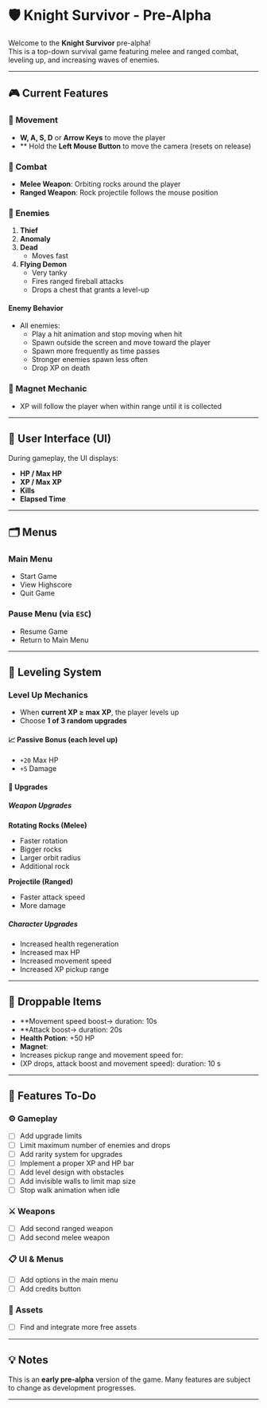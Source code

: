 # 🛡️ Knight Survivor - Pre-Alpha

Welcome to the **Knight Survivor** pre-alpha!  
This is a top-down survival game featuring melee and ranged combat, leveling up, and increasing waves of enemies.

---

## 🎮 Current Features

### 🔹 Movement
- **W, A, S, D** or **Arrow Keys** to move the player
- ** Hold the **Left Mouse Button** to move the camera (resets on release)

### 🔹 Combat
- **Melee Weapon**: Orbiting rocks around the player
- **Ranged Weapon**: Rock projectile follows the mouse position

### 🔹 Enemies
1. **Thief**
2. **Anomaly**
3. **Dead**
   - Moves fast
4. **Flying Demon**
   - Very tanky  
   - Fires ranged fireball attacks  
   - Drops a chest that grants a level-up

#### Enemy Behavior
- All enemies:
  - Play a hit animation and stop moving when hit
  - Spawn outside the screen and move toward the player
  - Spawn more frequently as time passes
  - Stronger enemies spawn less often
  - Drop XP on death

### 🔹 Magnet Mechanic
- XP will follow the player when within range until it is collected

---

## 🧪 User Interface (UI)

During gameplay, the UI displays:
- **HP / Max HP**
- **XP / Max XP**
- **Kills**
- **Elapsed Time**

---

## 🗂️ Menus

### Main Menu
- Start Game
- View Highscore
- Quit Game

### Pause Menu (via `ESC`)
- Resume Game
- Return to Main Menu

---

## 🔼 Leveling System

### Level Up Mechanics
- When **current XP ≥ max XP**, the player levels up
- Choose **1 of 3 random upgrades**

#### 📈 Passive Bonus (each level up)
- `+20` Max HP  
- `+5` Damage

#### 🔧 Upgrades

##### Weapon Upgrades

**Rotating Rocks (Melee)**
- Faster rotation  
- Bigger rocks  
- Larger orbit radius  
- Additional rock  

**Projectile (Ranged)**
- Faster attack speed  
- More damage  

##### Character Upgrades
- Increased health regeneration  
- Increased max HP  
- Increased movement speed  
- Increased XP pickup range

---

## 🎁 Droppable Items
- **Movement speed boost-> duration: 10s
- **Attack boost-> duration: 20s
- **Health Potion**: +50 HP  
- **Magnet**:
- Increases pickup range and movement speed for:
- (XP drops, attack boost and movement speed): duration: 10 s

---

## 🚧 Features To-Do

### ⚙️ Gameplay
- [ ] Add upgrade limits  
- [ ] Limit maximum number of enemies and drops  
- [ ] Add rarity system for upgrades  
- [ ] Implement a proper XP and HP bar  
- [ ] Add level design with obstacles  
- [ ] Add invisible walls to limit map size  
- [ ] Stop walk animation when idle  

### ⚔️ Weapons
- [ ] Add second ranged weapon  
- [ ] Add second melee weapon  

### 📋 UI & Menus
- [ ] Add options in the main menu  
- [ ] Add credits button  

### 🧩 Assets
- [ ] Find and integrate more free assets  

---

## 💡 Notes

This is an **early pre-alpha** version of the game. Many features are subject to change as development progresses.

---

